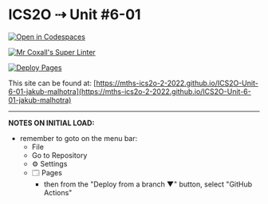 # ICS2O ⇢ Unit #6-01

[![Open in Codespaces](https://classroom.github.com/assets/launch-codespace-7f7980b617ed060a017424585567c406b6ee15c891e84e1186181d67ecf80aa0.svg)](https://classroom.github.com/open-in-codespaces?assignment_repo_id=10828993)

[![Mr Coxall's Super Linter](https://github.com/MTHS-ICS2O-2-2022/ICS2O-Unit-6-01-jakub-malhotra/workflows/Mr%20Coxall's%20Super%20Linter/badge.svg)](https://mths-ics2o-2-2022.github.io/ICS2O-Unit-6-01-jakub-malhotra/actions)

[![Deploy Pages](https://github.com/MTHS-ICS2O-2-2022/ICS2O-Unit-6-01-jakub-malhotra/workflows/Deploy%20Pages/badge.svg)](https://github.com/MTHS-ICS2O-2-2022/ICS2O-Unit-3-04-jakub-malhotra/actions)

This site can be found at: [https://mths-ics2o-2-2022.github.io/ICS2O-Unit-6-01-jakub-malhotra](https://mths-ics2o-2-2022.github.io/ICS2O-Unit-6-01-jakub-malhotra)

---

**NOTES ON INITIAL LOAD:**
- remember to goto on the menu bar:
  - File
  - Go to Repository
  - ⚙ Settings
  - 🗔 Pages
    - then from the "Deploy from a branch ▼" button, select "GitHub Actions"
